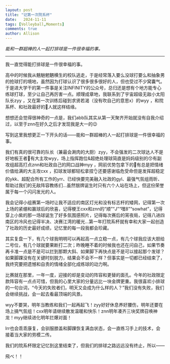 ```yaml
---
layout: post
title: "记第一次院系杯"
date:   2024-11-11
tags: [Volleyball,Moments]
comments: true
author: Allison
---
```


*能和一群超棒的人一起打排球是一件很幸福的事。*

---

我一直觉得能打排球是一件很幸福的事。

高中的时候我从魑魅魍魉横生的校队逃走，于是经常落入要么没球打要么和抽象男的抢球打的境地，虽然因为打球认识了很多很多很好的人，但也受过不少窝囊气。于是进大学干的第一件事是关注INFINITY的公众号，总归还是想有个地方能专心练球打球，至少让自己再厉害一点。顺理成章地，我联系到了宇宙超级无敌小太阳队长zyy ，又在第一次训练后碰到求贤若渴（没有吹自己的意思x）的wyy ，和院系杯、和社政最好的🏐人就这样结缘。

想想还会觉得很神奇的一点是，我们abb队其实从第一天聚齐开始就没有自我介绍过，以至于znn在好久之后才发现我是大一的😉

写到这里我想更正一下开头的话——能和一群超棒的人一起打排球是一件很幸福的事。

我们有真的很可靠的队长（兼最会涮肉的大厨）zyy，不会强发的二次球达人不是好地板王者🥺有大主攻wyy，场上指挥跑位&超绝处理球简直是妈妈级别的😚有副攻组超高打点znn和社政自己的网口战神myy ，网前优势包拿下的👑有总是把情绪价值给满的大主攻cxx ，扣球发球都轻松拿捏👌还要感谢临危受命但是发挥超稳定的ykk、超配合所有工作的yrr、已经快要完美融入社政的gyl、最强气氛组雨昕、帮助过我们的无敌阵容教练们…虽然银牌诞生时只有六个人站在场上，但这份荣誉属于每一个闪闪发光的人。

我会记得小组赛第一场时让我不适应的南区灯光和没有标志杆的矮网，记得第一次上场的紧绷和赢球后的欣喜，记得梗王cxx和znn的“顺”“J”“嘿8”“sowhat”，记得穿上小紫的那一场球诞生了好多氛围感照片，记得每次赛后的宵夜局，记得八进四南区的冷风也记得半决、决赛江湾的暖光…第一年打院系杯就有幸和大家一起创造了社政的历史最好成绩，记忆里的每一段我都会珍藏。

其实复盘一下，有几个球我明明可以再起高一点立稳一点，有几个球我应该大胆给二号位，有几个球就要果断打二次；昨晚睡不着的时候我也还在问自己，如果节奏再卡准一点是不是可以拦到那颗大斜、如果脚下再快点是不是可以接起那个发球？如果脚踝没有在关键时刻脱力，结果会不会不一样？但事实是一切都已经结束了，我终究要把遗憾和自责的情绪全部化成练球的动力啊。

比赛就在那里，一年一度，迎接的却是变动的阵容和更替的面孔。今年的社政限定款阵容有一点点可惜，但我的心里大家的分量远比一块金牌更重。我很喜欢小排球的一句台词，“今天的失败者们，明天又会成为什么样的人？”我们没有失败，我们会继续挑战，会一起去看最顶端的风景。

wyy不要哭，明年当教练和我们一起再起飞！zyy好好休息养好腰伤，明年还要在场上搞气氛组！cxx明年请继续散发温暖和快乐！znn明年凑齐三块奖牌召唤神龙！myy继续进化明年拦爆对面！

lrr也会乖乖康复，会驯服膝盖和脚踝恢复满血状态，会一直练习手上的技术，会接着当大家的劳模二传。

我们的院系杯限定记忆到这里结束了，但我们的排球之路远远没有终止，所以——

飛べ！！
